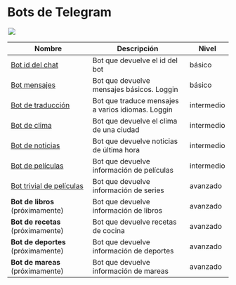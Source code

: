 # Bots de Telegram

<div style="display:block; margin-left:auto; margin-right:auto; max-width:500px;">

![](https://www.pngmart.com/files/15/Baby-Bender-PNG.png)

</div>

| Nombre                                                | Descripción                                       | Nivel      |
| ----------------------------------------------------- | ------------------------------------------------- | ---------- |
| [Bot id del chat](./01_id_bot/)                       | Bot que devuelve el id del bot                    | básico     |
| [Bot mensajes](./02_pruebas_bot/)                     | Bot que devuelve mensajes básicos. Loggin         | básico     |
| [Bot de traducción](./03_translator_bot/)             | Bot que traduce mensajes a varios idiomas. Loggin | intermedio |
| [Bot de clima](./04_clima_bot/)                       | Bot que devuelve el clima de una ciudad           | intermedio |
| [Bot de noticias](./05_rss_bot/)                      | Bot que devuelve noticias de última hora          | intermedio |
| [Bot de películas](./06_movie_bot/)                   | Bot que devuelve información de películas         | intermedio |
| [Bot trivial de películas](./07_movie2_bot/README.md) | Bot que devuelve información de series            | avanzado   |
| **Bot de libros** (próximamente)                      | Bot que devuelve información de libros            | avanzado   |
| **Bot de recetas** (próximamente)                     | Bot que devuelve recetas de cocina                | avanzado   |
| **Bot de deportes** (próximamente)                    | Bot que devuelve información de deportes          | avanzado   |
| **Bot de mareas** (próximamente)                      | Bot que devuelve información de mareas            | avanzado   |
